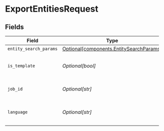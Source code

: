 # ExportEntitiesRequest


## Fields

| Field                                                                                | Type                                                                                 | Required                                                                             | Description                                                                          | Example                                                                              |
| ------------------------------------------------------------------------------------ | ------------------------------------------------------------------------------------ | ------------------------------------------------------------------------------------ | ------------------------------------------------------------------------------------ | ------------------------------------------------------------------------------------ |
| `entity_search_params`                                                               | [Optional[components.EntitySearchParams]](../../models/shared/entitysearchparams.md) | :heavy_minus_sign:                                                                   | N/A                                                                                  |                                                                                      |
| `is_template`                                                                        | *Optional[bool]*                                                                     | :heavy_minus_sign:                                                                   | Pass 'true' to generate import template                                              |                                                                                      |
| `job_id`                                                                             | *Optional[str]*                                                                      | :heavy_minus_sign:                                                                   | Export Job Id to get the result                                                      | abc123                                                                               |
| `language`                                                                           | *Optional[str]*                                                                      | :heavy_minus_sign:                                                                   | Export headers translation language                                                  |                                                                                      |